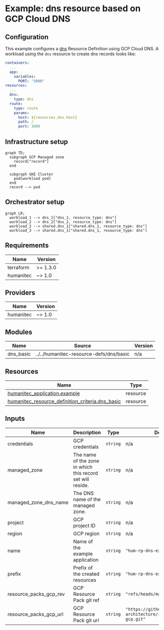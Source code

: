 # Example: dns resource based on GCP Cloud DNS

## Configuration
This example configures a [dns](https://developer.humanitec.com/platform-orchestrator/reference/resource-types/#dns) Resource Definition using GCP Cloud DNS. A workload using the `dns` resource to create dns records looks like:

```yaml
containers:
  ...
  app:
    variables:
      PORT: "3000"
resources:
  ...
  dns:
    type: dns
  route:
    type: route
    params:
      host: ${resources.dns.host}
      path: /
      port: 3000
```

## Infrastructure setup

```mermaid
graph TD;
  subgraph GCP Managed zone
    record["record"]
  end

  subgraph GKE Cluster
    pod[workload pod]
  end
  record --> pod
```

## Orchestrator setup

```mermaid
graph LR;
  workload_1 --> dns_1["dns_1, resource_type: dns"]
  workload_2 --> dns_2["dns_2, resource_type: dns"]
  workload_2 --> shared.dns_1["shared.dns_1, resource_type: dns"]
  workload_3 --> shared.dns_1["shared.dns_1, resource_type: dns"]
```

<!-- BEGIN_TF_DOCS -->
## Requirements

| Name | Version |
|------|---------|
| terraform | >= 1.3.0 |
| humanitec | ~> 1.0 |

## Providers

| Name | Version |
|------|---------|
| humanitec | ~> 1.0 |

## Modules

| Name | Source | Version |
|------|--------|---------|
| dns\_basic | ../../humanitec-resource-defs/dns/basic | n/a |

## Resources

| Name | Type |
|------|------|
| [humanitec_application.example](https://registry.terraform.io/providers/humanitec/humanitec/latest/docs/resources/application) | resource |
| [humanitec_resource_definition_criteria.dns_basic](https://registry.terraform.io/providers/humanitec/humanitec/latest/docs/resources/resource_definition_criteria) | resource |

## Inputs

| Name | Description | Type | Default | Required |
|------|-------------|------|---------|:--------:|
| credentials | GCP credentials | `string` | n/a | yes |
| managed\_zone | The name of the zone in which this record set will reside. | `string` | n/a | yes |
| managed\_zone\_dns\_name | The DNS name of the managed zone. | `string` | n/a | yes |
| project | GCP project ID | `string` | n/a | yes |
| region | GCP region | `string` | n/a | yes |
| name | Name of the example application | `string` | `"hum-rp-dns-example"` | no |
| prefix | Prefix of the created resources | `string` | `"hum-rp-dns-ex-"` | no |
| resource\_packs\_gcp\_rev | GCP Resource Pack git ref | `string` | `"refs/heads/main"` | no |
| resource\_packs\_gcp\_url | GCP Resource Pack git url | `string` | `"https://github.com/humanitec-architecture/resource-packs-gcp.git"` | no |
<!-- END_TF_DOCS -->

